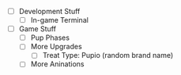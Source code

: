 - [ ] Development Stuff
  - [ ] In-game Terminal
- [ ] Game Stuff
  - [ ] Pup Phases
  - [ ] More Upgrades
    - [ ] Treat Type: Pupio (random brand name)
  - [ ] More Aninations
